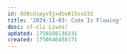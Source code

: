 ```yaml
---
id: 6d0cdipyv5jxdbs615ssb32
title: '2024-11-03: Code Is Flowing'
desc: sf-cli Lives!
updated: 1750388138331
created: 1730646458171
---
```

